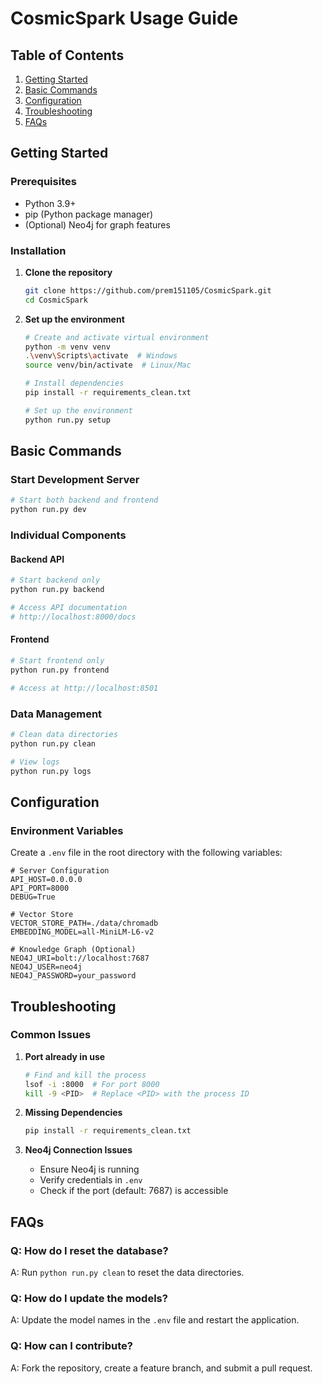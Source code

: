 # CosmicSpark Usage Guide

## Table of Contents
1. [Getting Started](#getting-started)
2. [Basic Commands](#basic-commands)
3. [Configuration](#configuration)
4. [Troubleshooting](#troubleshooting)
5. [FAQs](#faqs)

## Getting Started

### Prerequisites
- Python 3.9+
- pip (Python package manager)
- (Optional) Neo4j for graph features

### Installation

1. **Clone the repository**
   ```bash
   git clone https://github.com/prem151105/CosmicSpark.git
   cd CosmicSpark
   ```

2. **Set up the environment**
   ```bash
   # Create and activate virtual environment
   python -m venv venv
   .\venv\Scripts\activate  # Windows
   source venv/bin/activate  # Linux/Mac
   
   # Install dependencies
   pip install -r requirements_clean.txt
   
   # Set up the environment
   python run.py setup
   ```

## Basic Commands

### Start Development Server
```bash
# Start both backend and frontend
python run.py dev
```

### Individual Components

#### Backend API
```bash
# Start backend only
python run.py backend

# Access API documentation
# http://localhost:8000/docs
```

#### Frontend
```bash
# Start frontend only
python run.py frontend

# Access at http://localhost:8501
```

### Data Management
```bash
# Clean data directories
python run.py clean

# View logs
python run.py logs
```

## Configuration

### Environment Variables
Create a `.env` file in the root directory with the following variables:

```env
# Server Configuration
API_HOST=0.0.0.0
API_PORT=8000
DEBUG=True

# Vector Store
VECTOR_STORE_PATH=./data/chromadb
EMBEDDING_MODEL=all-MiniLM-L6-v2

# Knowledge Graph (Optional)
NEO4J_URI=bolt://localhost:7687
NEO4J_USER=neo4j
NEO4J_PASSWORD=your_password
```

## Troubleshooting

### Common Issues

1. **Port already in use**
   ```bash
   # Find and kill the process
   lsof -i :8000  # For port 8000
   kill -9 <PID>  # Replace <PID> with the process ID
   ```

2. **Missing Dependencies**
   ```bash
   pip install -r requirements_clean.txt
   ```

3. **Neo4j Connection Issues**
   - Ensure Neo4j is running
   - Verify credentials in `.env`
   - Check if the port (default: 7687) is accessible

## FAQs

### Q: How do I reset the database?
A: Run `python run.py clean` to reset the data directories.

### Q: How do I update the models?
A: Update the model names in the `.env` file and restart the application.

### Q: How can I contribute?
A: Fork the repository, create a feature branch, and submit a pull request.
